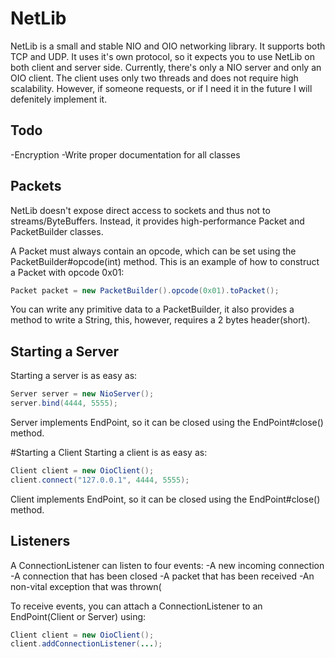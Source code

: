 # NetLib
NetLib is a small and stable NIO and OIO networking library. It supports both TCP and UDP. It uses it's own protocol, so it expects you to use NetLib on both client and server side. Currently, there's only a NIO server and only an OIO client. The client uses only two threads and does not require high scalability. However, if someone requests, or if I need it in the future I will defenitely implement it.

## Todo
-Encryption
-Write proper documentation for all classes

## Packets
NetLib doesn't expose direct access to sockets and thus not to streams/ByteBuffers. Instead, it provides high-performance
Packet and PacketBuilder classes.

A Packet must always contain an opcode, which can be set using the PacketBuilder#opcode(int) method. This is an example of how to construct a Packet with opcode 0x01:
```java
Packet packet = new PacketBuilder().opcode(0x01).toPacket();
```

You can write any primitive data to a PacketBuilder, it also provides a method to write a String, this, however, requires a 2 bytes header(short).

## Starting a Server
Starting a server is as easy as:
```java
Server server = new NioServer();
server.bind(4444, 5555);
```

Server implements EndPoint, so it can be closed using the EndPoint#close() method.

#Starting a Client
Starting a client is as easy as:
```java
Client client = new OioClient();
client.connect("127.0.0.1", 4444, 5555);
```

Client implements EndPoint, so it can be closed using the EndPoint#close() method.

## Listeners
A ConnectionListener can listen to four events:
-A new incoming connection
-A connection that has been closed
-A packet that has been received
-An non-vital exception that was thrown(

To receive events, you can attach a ConnectionListener to an EndPoint(Client or Server) using:
```java
Client client = new OioClient();
client.addConnectionListener(...);
